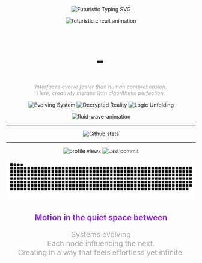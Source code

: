 <p align="center">
  <img src="https://readme-typing-svg.herokuapp.com?font=Roboto+Mono&size=30&duration=4500&pause=1000&color=39FF14&center=true&vCenter=true&width=1000&height=60&lines=---++SYSTEM+ENGAGED++---;CODE+INTERPRETATION...INITIALIZED...;NO+HUMAN+DETECTED;ERROR+404%3A+LIMITATIONS+NOT+FOUND;" alt="Futuristic Typing SVG">
</p>

<p align="center">
  <img src="https://user-images.githubusercontent.com/123456789/135765443-56d0b600-61f6-11eb-878b-1a6e5f5695f1.gif" alt="futuristic circuit animation" width="600px">
</p>

<h1 align="center" style="font-size: 3rem; letter-spacing: 0.1em;">  - </h1>

<p align="center" style="font-style: italic; color: #A9A9A9;">
  <em>Interfaces evolve faster than human comprehension.<br> Here, creativity merges with algorithmic perfection.</em>
</p>

<p align="center">
  <img src="https://img.shields.io/badge/-Evolving%20System-FF4500?style=for-the-badge" alt="Evolving System">
  <img src="https://img.shields.io/badge/-Decrypted%20Reality-6A5ACD?style=for-the-badge" alt="Decrypted Reality">
  <img src="https://img.shields.io/badge/-Logic%20Unfolding-008B8B?style=for-the-badge" alt="Logic Unfolding">
</p>

<p align="center">
  <img src="https://user-images.githubusercontent.com/123456789/135768032-12d45600-b52c-11eb-9aa1-7f3b9fce93f8.gif" alt="fluid-wave-animation" width="500px">
</p>

---

<p align="center">
  <img src="https://github-readme-stats.vercel.app/api?username=Hiroshi0Nohara&show_icons=true&theme=highcontrast&count_private=true" alt="Github stats">
</p>

---

<p align="center">
  <img src="https://komarev.com/ghpvc/?username=Hiroshi0Nohara&color=orange&style=plastic" alt="profile views">
  <img src="https://img.shields.io/github/last-commit/Hiroshi0Nohara/xfce-4-theme?style=plastic" alt="Last commit">
</p>

<p align="center">
  <img src="https://raw.githubusercontent.com/Platane/snk/output/github-contribution-grid-snake.svg" alt="snake animation">
</p>

<h2 align="center" style="color:#8A2BE2;">Motion in the quiet space between</h2>
<p align="center" style="color:#A9A9A9; font-size:1.2rem;">
  Systems evolving<br>Each node influencing the next.<br>Creating in a way that feels effortless yet infinite.
</p>
